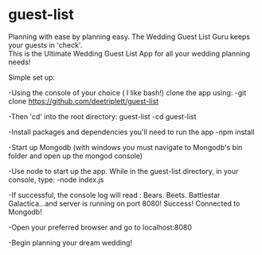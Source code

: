 # guest-list
Planning with ease by planning easy. The Wedding Guest List Guru keeps your guests in 'check'.  
This is the Ultimate Wedding Guest List App for all your wedding planning needs!

Simple set up: 

-Using the console of your choice ( I like bash!) clone the app using:
  -git clone https://github.com/deetriplett/guest-list
  
-Then 'cd' into the root directory: guest-list
  -cd guest-list
  
-Install packages and dependencies you'll need to run the app
  -npm install 

-Start up Mongodb (with windows you must navigate to Mongodb's bin folder and open up the mongod console)

-Use node to start up the app. While in the guest-list directory, in your console, type:
  -node index.js
  
  -If successful, the console log will read :
   Bears. Beets. Battlestar Galactica...and server is running on port 8080!
   Success! Connected to Mongodb!

-Open your preferred browser and go to localhost:8080

-Begin planning your dream wedding!
